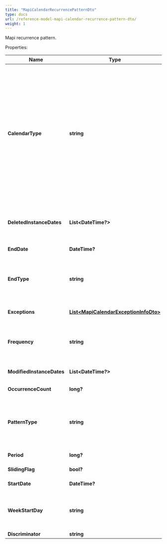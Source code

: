```yaml
---
title: "MapiCalendarRecurrencePatternDto"
type: docs
url: /reference-model-mapi-calendar-recurrence-pattern-dto/
weight: 1
---
```

Mapi recurrence pattern.             

Properties:

Name | Type | Description | Notes
---- | ---- | ----------- | -----
**CalendarType** | **string** | Enumerated the calendar type of the mapi recurrence./nEnum, available values: Default, CalGregorian, CalGregorianUs, CalJapan, CalTaiwan, CalKorea, CalHijri, CalThai, CalHebrew, CalGregorianMeFrench, CalGregorianArabic, CalGregorianXLitEnglish, CalGregorianXLitFrench, CalLunarJapanese, CalChineseLunar, CalSaka, CalLunarEtoChn, CalLunarEtoKor, CalLunarRokuyou, CalLunarKorean, CalUmAlQura | 
**DeletedInstanceDates** | **List&lt;DateTime?&gt;** | An array of dates, each of which is the original instance date of either a deleted instance or a modified instance for this recurrence.              | [optional] 
**EndDate** | **DateTime?** | End date of an item recurrence pattern.              | 
**EndType** | **string** | Enumerates the ending type for the recurrence./nEnum, available values: None, EndAfterDate, EndAfterNOccurrences, NeverEnd | 
**Exceptions** | [**List&lt;MapiCalendarExceptionInfoDto&gt;**](/email/reference-model-mapi-calendar-exception-info-dto/) | An exception specifies changes to an instance of a recurring series.              | [optional] 
**Frequency** | **string** | Enumerates mapi calendar recurrence frequency./nEnum, available values: None, Daily, Weekly, Monthly, Yearly | 
**ModifiedInstanceDates** | **List&lt;DateTime?&gt;** | An array of dates, each of which is the date of a modified instance.              | [optional] 
**OccurrenceCount** | **long?** | Number of occurrences in a recurrence.              | 
**PatternType** | **string** | Enumerates the mapi calendar recurrence pattern types./nEnum, available values: Day, Week, Month, MonthEnd, MonthNth, HjMonth, HjMonthNth, HjMonthEnd | 
**Period** | **long?** | Interval at which the meeting pattern repeats.              | 
**SlidingFlag** | **bool?** | Defines whether pattern is sliding or not.              | 
**StartDate** | **DateTime?** | Start date of an item recurrence pattern.              | 
**WeekStartDay** | **string** | Day of week./nEnum, available values: Sunday, Monday, Tuesday, Wednesday, Thursday, Friday, Saturday | 
**Discriminator** | **string** |  | 


